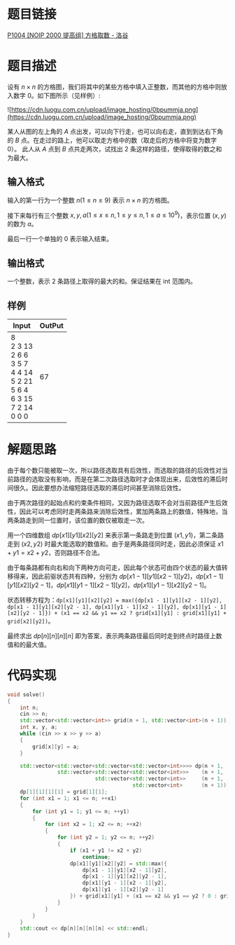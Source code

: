 # 题目链接

[P1004 [NOIP 2000 提高组] 方格取数 - 洛谷](https://www.luogu.com.cn/problem/P1004)

# 题目描述

设有 $n \times n$ 的方格图，我们将其中的某些方格中填入正整数，而其他的方格中则放入数字 $0$。如下图所示（见样例）:

![https://cdn.luogu.com.cn/upload/image_hosting/0bpummja.png](https://cdn.luogu.com.cn/upload/image_hosting/0bpummja.png)

某人从图的左上角的 $A$ 点出发，可以向下行走，也可以向右走，直到到达右下角的 $B$ 点。在走过的路上，他可以取走方格中的数（取走后的方格中将变为数字 $0$）。
此人从 $A$ 点到 $B$ 点共走两次，试找出 $2$ 条这样的路径，使得取得的数之和为最大。

## 输入格式

输入的第一行为一个整数 $n(1 \leq n \leq 9)$ 表示 $n \times n$ 的方格图。

接下来每行有三个整数 $x, y, a(1 \leq x \leq n, 1 \leq y \leq n, 1 \leq a \leq 10 ^ 9)$，表示位置 $(x, y)$ 的数为 $a$。

最后一行一个单独的 $0$ 表示输入结束。

## 输出格式

一个整数，表示 $2$ 条路径上取得的最大的和。保证结果在 int 范围内。

## 样例

| Input                                                        | OutPut |
| ------------------------------------------------------------ | ------ |
| 8<br/>2 3 13<br/>2 6  6<br/>3 5  7<br/>4 4 14<br/>5 2 21<br/>5 6  4<br/>6 3 15<br/>7 2 14<br/>0 0  0 | 67     |

# 解题思路

由于每个数只能被取一次，所以路径选取具有后效性，而选取的路径的后效性对当前路径的选取没有影响，而是在第二次路径选取时才会体现出来，后效性的滞后时间很久。因此要想办法缩短路径选取的滞后时间甚至消除后效性。

由于两次路径的起始点和约束条件相同，又因为路径选取不会对当前路径产生后效性，因此可以考虑同时走两条路来消除后效性，累加两条路上的数值，特殊地，当两条路走到同一位置时，该位置的数仅被取走一次。

用一个四维数组 $dp[x1][y1][x2][y2]$ 来表示第一条路走到位置 $(x1, y1)$，第二条路走到 $(x2, y2)$ 时最大能选取的数值和。由于是两条路径同时走，因此必须保证 $x1 + y1 = x2 + y2$，否则路径不合法。

由于每条路都有向右和向下两种方向可走，因此每个状态可由四个状态的最大值转移得来，因此前驱状态共有四种，分别为 $dp[x1 - 1][y1][x2 - 1][y2]$，$dp[x1 - 1][y1][x2][y2 - 1]$，$dp[x1][y1 - 1][x2 - 1][y2]$，$dp[x1][y1 - 1][x2][y2 - 1]$。

状态转移方程为：`dp[x1][y1][x2][y2] = max({dp[x1 - 1][y1][x2 - 1][y2], dp[x1 - 1][y1][x2][y2 - 1], dp[x1][y1 - 1][x2 - 1][y2], dp[x1][y1 - 1][x2][y2 - 1]}) + (x1 == x2 && y1 == x2 ? grid[x1][y1] : grid[x1][y1] + grid[x2][y2])`。

最终求出 $dp[n][n][n][n]$ 即为答案，表示两条路径最后同时走到终点时路径上数值和的最大值。

# 代码实现

```c++
void solve()
{
    int n;
    cin >> n;
    std::vector<std::vector<int>> grid(n + 1, std::vector<int>(n + 1));
    int x, y, a;
    while (cin >> x >> y >> a)
    {
        grid[x][y] = a;
    }

    std::vector<std::vector<std::vector<std::vector<int>>>> dp(n + 1,
                std::vector<std::vector<std::vector<int>>>    (n + 1,
                            std::vector<std::vector<int>>     (n + 1,
                                        std::vector<int>      (n + 1))));
    dp[1][1][1][1] = grid[1][1];
    for (int x1 = 1; x1 <= n; ++x1)
    {
        for (int y1 = 1; y1 <= n; ++y1)
        {
            for (int x2 = 1; x2 <= n; ++x2)
            {
                for (int y2 = 1; y2 <= n; ++y2)
                {
                    if (x1 + y1 != x2 + y2)
                        continue;
                    dp[x1][y1][x2][y2] = std::max({
                        dp[x1 - 1][y1][x2 - 1][y2],
                        dp[x1 - 1][y1][x2][y2 - 1],
                        dp[x1][y1 - 1][x2 - 1][y2],
                        dp[x1][y1 - 1][x2][y2 - 1]
                    }) + grid[x1][y1] + (x1 == x2 && y1 == y2 ? 0 : grid[x2][y2]);
                }
            }
        }
    }
    std::cout << dp[n][n][n][n] << std::endl;
}
```


